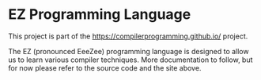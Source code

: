 # EZ Programming Language

This project is part of the https://compilerprogramming.github.io/ project.

The EZ (pronounced EeeZee) programming language is designed to allow us to learn various compiler techniques.
More documentation to follow, but for now please refer to the source code and the site above.
